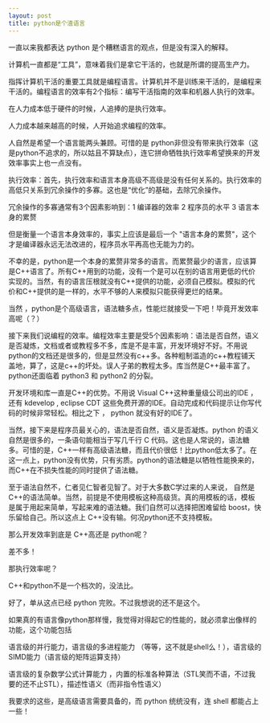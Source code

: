 ```yaml
---
layout: post
title: python是个渣语言
---
```


一直以来我都表达 python 是个糟糕语言的观点，但是没有深入的解释。

计算机一直都是“工具”，意味着我们是拿它干活的，也就是所谓的提高生产力。

 

指挥计算机干活的重要工具就是编程语言。计算机并不是训练来干活的，是编程来干活的。编程语言的效率有2个指标：编写干活指南的效率和机器人执行的效率。

 

在人力成本低于硬件的时候，人追捧的是执行效率。

人力成本越来越高的时候，人开始追求编程的效率。

人自然是希望一个语言能两头兼顾。可惜的是 python非但没有带来执行效率（这是python不追求的，所以姑且不算缺点），连它拼命牺牲执行效率希望换来的开发效率事实上也一点没有。

 

执行效率：首先，执行效率和语言本身高级不高级是没有任何关系的。执行效率的高低只关系到冗余操作的多寡。这也是“优化”的基础，去除冗余操作。

冗余操作的多寡通常有3个因素影响到：1 编译器的效率  2 程序员的水平 3 语言本身的累赘

但是衡量一个语言本身效率的，事实上应该是最后一个 "语言本身的累赘"，这个才是编译器永远无法改进的，程序员水平再高也无能为力的。

不幸的是，python是一个本身的累赘非常多的语言。而累赘最少的语言，应该算是C++语言了。所有C++用到的功能，没有一个是可以在别的语言用更低的代价实现的。当然，有的语言压根就没有C++提供的功能，必须自己模拟。模拟的代价和C++提供的是一样的，水平不够的人来模拟只能获得更烂的结果。

当然 ，python是个高级语言，语法糖多点，性能烂就接受一下吧！毕竟开发效率高呢（？）

接下来我们说编程的效率。编程效率主要是受5个因素影响：语法是否自然，语义是否凝炼，文档或者或教程多不多，库是不是丰富，开发环境好不好。不用说python的文档还是很多的，但是显然没有c++多。各种粗制滥造的c++教程铺天盖地，算了，这是c++的坏处。误人子弟的教程太多。库当然是C++最丰富了。python还面临着 python3 和 python2 的分裂。

 

开发环境和库一直是C++的优势。不用说 Visual C++这种重量级公司出的IDE ，还有 kdevelop , eclipse CDT 这些免费开源的IDE。自动完成和代码提示让你写代码的时候非常轻松。相比之下 ， python 就没有好的IDE了。

当然，接下来是程序员最关心的，语法是否自然，语义是否凝炼。python 的语义自然是很多的，一条语句能相当于写几千行 C 代码。这也是人常说的，语法糖多。可惜的是，C++一样有高级语法糖，而且代价很低！比python低太多了。在这一点上，python没有优势，只有劣质。python的语法糖是以牺牲性能换来的，而C++在不损失性能的同时提供了语法糖。

 

至于语法自然不，仁者见仁智者见智了。对于大多数C学过来的人来说， 自然是C++的语法简单。当然，前提是不使用模板这种高级货。真的用模板的话，模板是属于用起来简单，写起来难的语法糖。我们自然可以选择把困难留给 boost，快乐留给自己。所以这点上 C++没有输。何况python还不支持模板。

 

那么开发效率到底是 C++高还是 python呢？

差不多！

那执行效率呢？ 

C++和python不是一个档次的，没法比。

 

好了，单从这点已经 python 完败。不过我想说的还不是这个。

 

如果真的有语言像python那样慢，我觉得对得起它的性能的，就必须拿出像样的功能，这个功能包括

 

语言级的并行能力，语言级的多进程能力 （等等，这不就是shell么！），语言级的SIMD能力（语言级的矩阵运算支持）

语言级的复杂数学公式计算能力  ，内置的标准各种算法（STL笑而不语，不过我要的还不止STL），描述性语义（而非指令性语义）

 

我要求的这些，是高级语言需要具备的，而 python 统统没有，连 shell 都能占上一些！

 
